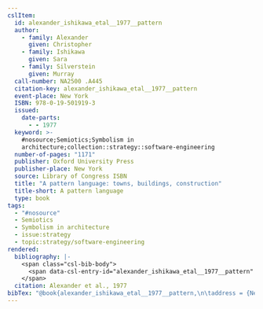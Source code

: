 ```yaml
---
cslItem:
  id: alexander_ishikawa_etal__1977__pattern
  author:
    - family: Alexander
      given: Christopher
    - family: Ishikawa
      given: Sara
    - family: Silverstein
      given: Murray
  call-number: NA2500 .A445
  citation-key: alexander_ishikawa_etal__1977__pattern
  event-place: New York
  ISBN: 978-0-19-501919-3
  issued:
    date-parts:
      - - 1977
  keyword: >-
    #nosource;Semiotics;Symbolism in
    architecture;collection::strategy::software-engineering
  number-of-pages: "1171"
  publisher: Oxford University Press
  publisher-place: New York
  source: Library of Congress ISBN
  title: "A pattern language: towns, buildings, construction"
  title-short: A pattern language
  type: book
tags:
  - "#nosource"
  - Semiotics
  - Symbolism in architecture
  - issue:strategy
  - topic:strategy/software-engineering
rendered:
  bibliography: |-
    <span class="csl-bib-body">
      <span data-csl-entry-id="alexander_ishikawa_etal__1977__pattern" class="csl-entry">Alexander, C., Ishikawa, S., &#38; Silverstein, M. 1977. <i>A pattern language: towns, buildings, construction</i>. Oxford University Press.</span>
    </span>
  citation: Alexander et al., 1977
bibTex: "@book{alexander_ishikawa_etal__1977__pattern,\n\taddress = {New York},\n\tauthor = {Alexander, Christopher and Ishikawa, Sara and Silverstein, Murray},\n\tyear = {1977},\n\tpublisher = {Oxford University Press},\n\ttitle = {A pattern language: towns, buildings, construction},\n}\n\n"
---
```

